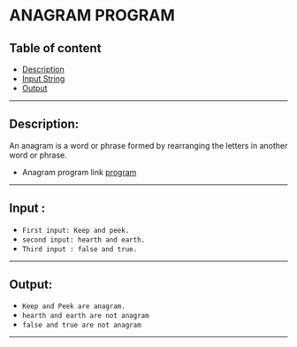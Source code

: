 # ANAGRAM PROGRAM

## Table of content ##

- [Description](#Description)
- [Input String](#Input) 
- [Output](#Output)


---


## Description: 
An anagram is a word or phrase formed by rearranging the letters in another word or phrase.


- Anagram program link 
  [program](https://github.com/Frooti31/Programs/blob/javaProgram/anagram/Anagram.java)

---

## Input :
 - `First input: Keep and peek.`
- `second input: hearth and earth.`
- `Third input : false and true.`

---





## Output:
-  `Keep and Peek are anagram.`
-  `hearth and earth are not anagram`
-  `false and true are not anagram`

---



